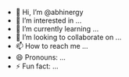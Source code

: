 - 👋 Hi, I’m @abhinergy
- 👀 I’m interested in ...
- 🌱 I’m currently learning ...
- 💞️ I’m looking to collaborate on ...
- 📫 How to reach me ...
- 😄 Pronouns: ...
- ⚡ Fun fact: ...

<!---
abhinergy/abhinergy is a ✨ special ✨ repository because its `README.md` (this file) appears on your GitHub profile.
You can click the Preview link to take a look at your changes.
--->
